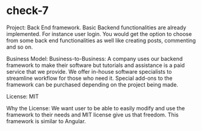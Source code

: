 # check-7
Project: Back End framework. Basic Backend functionalities are already implemented. For instance user login. You would get the option to choose from some back end functionalities as well like creating posts, commenting and so on.

Business Model: Business-to-Business: A company uses our backend framework to make their software but tutorials and assistance is a paid service that we provide. We offer in-house software specialists to streamline workflow for those who need it. Special add-ons to the framework can be purchased depending on the project being made. 

License: MIT

Why the License: We want user to be able to easily modify and use the framework to their needs and MIT license give us that freedom. This framework is similar to Angular.
